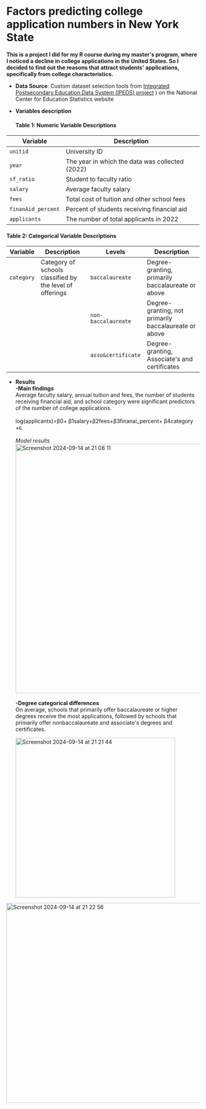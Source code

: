 # Factors predicting college application numbers in New York State
**This is a project I did for my R course during my master's program, where I noticed a decline in college applications in the United States.
  So I decided to find out the reasons that attract students' applications, specifically from college characteristics.**
- **Data Source**: Custom dataset selection tools from [Integrated Postsecondary Education Data System (IPEDS) project](https://nces.ed.gov/ipeds!)
) on the National Center for Education Statistics website 

- **Variables description**
  #### Table 1: Numeric Variable Descriptions

| Variable            | Description                                      |
|---------------------|--------------------------------------------------|
| `unitid`            | University ID                                    |
| `year`              | The year in which the data was collected (2022) |
| `sf_ratio`          | Student to faculty ratio                        |
| `salary`            | Average faculty salary                          |
| `fees`              | Total cost of tuition and other school fees     |
| `finanAid_percent`  | Percent of students receiving financial aid     |
| `applicants`        | The number of total applicants in 2022          |

  #### Table 2: Categorical Variable Descriptions

| Variable | Description                                   | Levels              | Description                                          |
|----------|-----------------------------------------------|----------------------|------------------------------------------------------|
| `category` | Category of schools classified by the level of offerings | `baccalaureate`      | Degree-granting, primarily baccalaureate or above   |
|          |                                               | `non-baccalaureate`  | Degree-granting, not primarily baccalaureate or above |
|          |                                               | `asso&certificate`   | Degree-granting, Associate's and certificates         |

- **Results**
  <br> **-Main findings**
  <br> Average faculty salary, annual tuition and fees, the number of students receiving financial aid, and school category were significant predictors of the number of college applications.
  <br> 
  <br> log(applicants)=β0+ β1salary+β2fees+β3finanai_percent+ β4category +ϵ.
  <br>
  <br> *Model results*
  <br> <img width="649" alt="Screenshot 2024-09-14 at 21 08 11" src="https://github.com/user-attachments/assets/b56bb87d-3c5d-4fb9-aba8-3c6030f22abd">
  <br> 
<br> **-Degree categorical differences**
  <br> On average, schools that primarily offer baccalaureate or higher degrees receive the most applications, followed by schools that primarily offer nonbaccalaureate and associate's degrees and certificates.

  <img width="416" alt="Screenshot 2024-09-14 at 21 21 44" src="https://github.com/user-attachments/assets/9958e369-6a7b-4310-8172-a56baa2d81de">

<img width="520" alt="Screenshot 2024-09-14 at 21 22 56" src="https://github.com/user-attachments/assets/d1417032-ad33-42b2-b9fd-1113d49bf75b">


  
